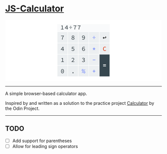 # [JS-Calculator](https://clavierbulb-green.github.io/JS-Calculator/)
![screenshot of calculator app](assets/images/preview/screenshot.png)

---
A simple browser-based calculator app.

Inspired by and written as a solution to the practice project
[Calculator](https://www.theodinproject.com/courses/web-development-101/lessons/calculator) by the Odin Project.

---
## TODO

- [ ] Add support for parentheses
- [ ] Allow for leading sign operators
